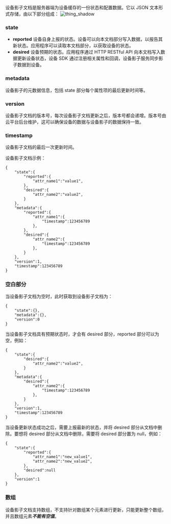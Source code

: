 
设备影子文档是服务器端为设备缓存的一份状态和配置数据。它以 JSON 文本形式存储，由以下部分组成：
![thing_shadow](http://imgcache.tcecqpoc.fsphere.cn/image/mc.qcloudimg.com/static/img/f184e69d6f0190bd6125ad5d86e1eb61/image.png)

### state
 - **reported**
设备自身上报的状态。设备可以向本文档部分写入数据，以报告其新状态。应用程序可以读取本文档部分，以获取设备的状态。
 - **desired**
设备预期的状态。应用程序通过 HTTP RESTful API 向本文档写入数据更新设备状态，设备 SDK 通过注册相关属性和回调，设备影子服务同步影子数据到设备。

### metadata
设备影子的元数据信息，包括 state 部分每个属性项的最后更新时间等。

### version
设备影子文档的版本号，每次设备影子文档更新之后，版本号都会递增。版本号由云平台后台维护，这可以确保设备的数据与设备影子的数据保持一致。

### timestamp
设备影子文档的最后一次更新时间。

设备影子文档示例：

```
{
	"state":{
		"reported":{
			"attr_name1":"value1",
		},
		"desired":{
			"attr_name2":"value2",
		}
	},
	"metadata":{
		"reported":{
			"attr_name1":{
				"timestamp":123456789
			},	
		},
		"desired":{
			"attr_name2":{
				"timestamp":123456789
			},		
		}
	},
	"version":1,
	"timestamp":123456789
}
```

### 空白部分

当设备影子文档为空时，此时获取到设备影子文档为：

```
{
	"state":{},
	"metadata":{},
	"version":0
}
```

当设备影子文档具有预期状态时，才会有 desired 部分，reported 部分可以为空，例如：

```
{
	"state":{
		"desired":{
			"attr_name2":"value2",
		}
	},
	"metadata":{
		"desired":{
			"attr_name2":{
				"timestamp":123456789
			},		
		}
	},
	"version":1,
	"timestamp":123456789
}
```

当设备更新状态成功之后，需要上报最新的状态，并将 desired 部分从文档中删除。要想将 desired 部分从文档中删除，需要将 desired 部分置为 null，例如：

```
{
	"state":{
		"reported":{
			"attr_name1":"new_value1",
			"attr_name2":"new_value2",
		},
		"desired":null
	},
	"version":1
}
```

### 数组

设备影子文档支持数组，不支持针对数组某个元素进行更新，只能更新整个数组，并且数组元素***不能有空值***。
